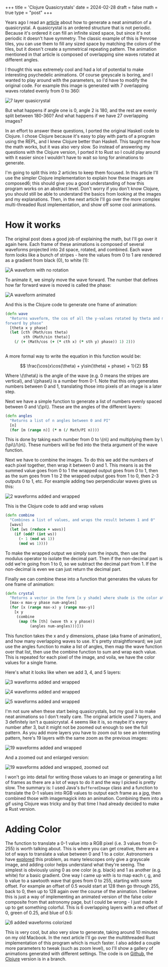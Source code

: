 +++
title = 'Clojure Quasicrystals'
date = 2024-02-28
draft = false
math = true
type = "post"
+++

Years ago I read an [article](http://mainisusuallyafunction.blogspot.com/2011/10/quasicrystals-as-sums-of-waves-in-plane.html) about how to generate a neat animation of a quasicrystal. A quasicrystal is an ordered structure that is not periodic. Because it's ordered it can fill an infinite sized space, but since it's not periodic it doesn't have symmetry. The classic example of this is Penrose tiles, you can use them to fill any sized space by matching the colors of the tiles, but it doesn't create a symmetrical repeating pattern. The animation mentioned in that article is composed of overlapping sine waves rotated at different angles.

I thought this was extremely cool and had a lot of potential to make interesting psychedelic animations. Of course greyscale is boring, and I wanted to play around with the parameters, so I'd have to modify the original code. For example this image is generated with 7 overlapping waves rotated evenly from 0 to 360:

![7 layer quasicrystal](/quasicrystals/7added.jpg)

But what happens if angle one is 0, angle 2 is 180, and the rest are evenly split between 180-360? And what happens if we have 27 overlapping images?

In an effort to answer these questions, I ported the original Haskell code to Clojure. I chose Clojure because it's easy to play with parts of a program using the REPL, and I knew Clojure better than Haskell. This taught me how the math works, but it was also very slow. So instead of answering my questions with the Clojure version, I ported it to Rust so I could play around with it easier since I wouldn't have to wait so long for animations to generate.

I'm going to split this into 2 articles to keep them focused. In this article I'll use the simpler Clojure implementation to explain how these images are composed6; this should give you a good understanding of how this program works on an abstract level. Don't worry if you don't know Clojure, you should still be able to understand the basics from looking at the images and my explanations. Then, in the next article I'll go over the more complex multi-threaded Rust implementation, and show off some cool animations.

# How it works

The original post does a good job of explaining the math, but I'll go over it again here. Each frame of these animations is composed of several waveforms projected into 2d space, rotated, and combined. Each wave form looks like a bunch of stripes - here the values from 0 to 1 are rendered as a gradient from black (0), to white (1):

![A waveform with no rotation](/quasicrystals/vertstripe.jpg)

To animate it, we simply move the wave forward. The number that defines how far forward wave is moved is called the phase:

![A waveform animated](/quasicrystals/vertanim.gif)

And this is the Clojure code to generate one frame of animation:

```clojure
(defn wave
  "Returns waveform, the cos of all the y-values rotated by theta and moved
forward by phase"
  [theta x y phase]
  (let [cth (Math/cos theta)
        sth (Math/sin theta)]
    (/ (+ (Math/cos (+ (* cth x) (* sth y) phase)) 1) 2)))
    
```
A more formal way to write the equation in this function would be:

$$ \frac{\cos(x\cos(\theta) + y\sin(\theta) + phase) + 1}{2} $$

Where \\(\theta\\) is the angle of the wave (e.g. 0 means the stripes are vertical), and \\(phase\\) is a number from 0-1. Note that this only generates numbers between 0 and 1, translating those into pixels of an image is a later step.

Next we have a simple function to generate a list of numbers evenly spaced between 0 and \\(\pi\\). These are the angles of the different layers:

```clojure
(defn angles
  "Returns a list of n angles between 0 and PI"
  [n]
  (for [m (range n)] (* m (/ Math/PI n))))
```

This is done by taking each number from 0 to \\(n\\) and multiplying them by \\(\pi\\)/\\(n\\). These numbers will be fed into the theta argument of the wave function.

Next we have to combine the images. To do this we add the numbers of each pixel together, then wrap it between 0 and 1. This means is as the summed value goes from 0 to 1 the wrapped output goes from 0 to 1, then as the sum goes from 1 to 2 the wrapped output goes from 1 to 0, then 2-3 outputs 0 to 1, etc. For example adding two perpendicular waves gives us this:

![2 waveforms added and wrapped](/quasicrystals/2added.jpg)

This is the Clojure code to add and wrap values

```clojure
(defn combine
  "Combines a list of values, and wraps the result between 1 and 0"
  [wavs]
  (let [ws (reduce + wavs)]
    (if (odd? (int ws))
      (- 1 (mod ws 1))
      (mod ws 1))))
 ```
 
To make the wrapped output we simply sum the inputs, then use the modulus operator to isolate the decimal part. Then if the non-decimal part is odd we're going from 1 to 0, so we subtract the decimal part from 1. If the non-decimal is even we can just return the decimal part.

Finally we can combine these into a function that generates the values for one frame of animation:

```clojure
(defn crystal
  "Returns a vector in the form [x y shade] where shade is the color at x and y"
  [max-x max-y phase num-angles]
  (for [x (range max-x) y (range max-y)]
    [x y
     (combine
      (map (fn [th] (wave th x y phase))
           (angles num-angles)))]))
```

This function takes the x and y dimensions, phase (aka frame of animation), and how many overlapping waves to use. It's pretty straightforward; we just use the angles function to make a list of angles, then map the wave function over that list, then use the combine function to sum and wrap each value. This is repeated for each pixel of the image, and voila, we have the color values for a single frame.

Here's what it looks like when we add 3, 4, and 5 layers:

![3 waveforms added and wrapped](/quasicrystals/3added.jpg)

![4 waveforms added and wrapped](/quasicrystals/4added.jpg)

![5 waveforms added and wrapped](/quasicrystals/5added.jpg)

I'm not sure when these start being quasicrystals, but my goal is to make neat animations so I don't really care. The original article used 7 layers, and 3 definitely isn't a quasicrystal. 4 seems like it is, so maybe it's every number after 3, but it might not be zoomed out enough to see the full pattern. As you add more layers you have to zoom out to see an interesting pattern, here's 19 layers with the same zoom as the previous images:

![19 waveforms added and wrapped](/quasicrystals/19added.jpg)

And a zoomed out and enlarged version:

![19 waveforms added and wrapped, zoomed out](/quasicrystals/19addedsmaller.jpg)

I won't go into detail for writing those values to an image or generating a list of frames as there are a lot of ways to do it and the way I picked is pretty slow. The summary is: I used Java's `BufferedImage` class and a function to translate the 0-1 values into RGB values to output each frame as a jpg, then combined those with imagemagick into an animation. Combining them into a gif using Clojure was tricky and by that time I had already decided to make a Rust version.

# Adding Color

The function to translate a 0-1 value into a RGB pixel (i.e. 3 values from 0-255) is worth talking about. This is where you can get creative, there are a lot of ways to translate a value between 0 and 1 to a color. Astronomers have [explored](https://www.allthesky.com/articles/imagecolor.html) this problem, as many telescopes only give a grayscale image, and adding color helps understand what they're seeing. The simplest is obviously using 0 as one color (e.g. black) and 1 as another (e.g. white) for a basic gradient. One way I came up with is to map each r, g, and b value to a sawtooth wave that goes from 0 to 255, starting with some offset. For example an offset of 0.5 would start at 128 then go through 255, back to 0, then up to 128 again over the course of the animation. I believe this is just a way of implementing an animated version of the false color composite from that astronomy page, but I could be wrong - I just made it up to get something colorful. This is 6 overlapping layers with a red offset of 0, green of 0.25, and blue of 0.5:

![6 added waveforms colorized](/quasicrystals/colorful6added.gif)

This is very cool, but also very slow to generate, taking around 10 minutes on my old Macbook. In the next article I'll go over the multithreaded Rust implementation of this program which is much faster. I also added a couple more parameters to tweak (such as zoom level), so I'll show a gallery of animations generated with different settings. The code is on [Github](https://github.com/pauloday/quasicrystals/tree/master), the [Clojure](https://github.com/pauloday/quasicrystals/tree/clojure) version is in a branch.